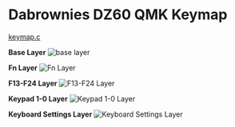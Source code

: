 # Dabrownies DZ60 QMK Keymap

[keymap.c](keymap.c)

**Base Layer**
![base layer](doc/Base_Layer.png)

**Fn Layer**
![Fn Layer](doc/Fn_Layer.png)

**F13-F24 Layer**
![F13-F24 Layer](doc/F13-F24_Layer)

**Keypad 1-0 Layer**
![Keypad 1-0 Layer](doc/Keypad_1-0_Layer)

**Keyboard Settings Layer**
![Keyboard Settings Layer](doc/Keyboard_Settings_Layer)
